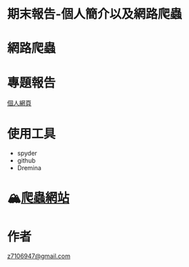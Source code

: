 # 期末報告-個人簡介以及網路爬蟲


# 網路爬蟲


# 專題報告

[個人網頁](https://hank678.github.io/index.html#)

# 使用工具
 * spyder
 * github
 * Dremina
# 🏔[爬蟲網站]()


# 作者
 z7106947@gmail.com






